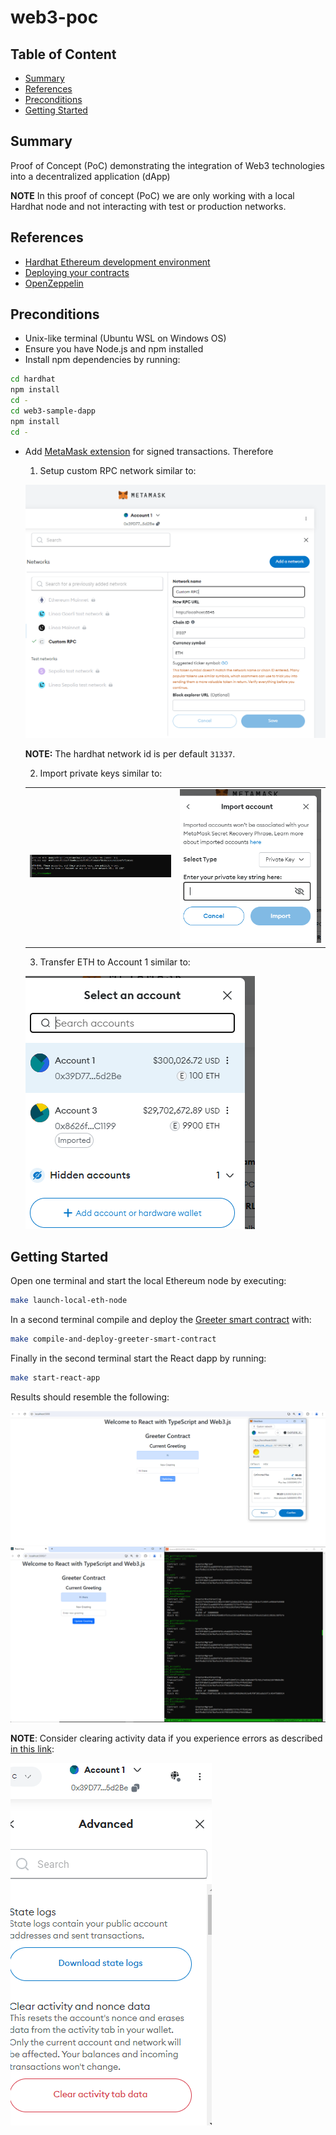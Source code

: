 # web3-poc

## Table of Content

- [Summary](#summary)
- [References](#references)
- [Preconditions](#preconditions)
- [Getting Started](#getting-started)

## Summary

Proof of Concept (PoC) demonstrating the integration of Web3 technologies into a decentralized application (dApp)

**NOTE** In this proof of concept (PoC) we are only working with a local Hardhat node and not interacting with test or production networks.

## References

- [Hardhat Ethereum development environment](https://github.com/NomicFoundation/hardhat)
- [Deploying your contracts](https://hardhat.org/hardhat-runner/docs/guides/deploying)
- [OpenZeppelin](https://wizard.openzeppelin.com/#erc20)

## Preconditions

- Unix-like terminal (Ubuntu WSL on Windows OS)
- Ensure you have Node.js and npm installed
- Install npm dependencies by running:

```sh
cd hardhat
npm install
cd -
cd web3-sample-dapp
npm install
cd -
```

- Add [MetaMask extension](https://chromewebstore.google.com/detail/metamask/nkbihfbeogaeaoehlefnkodbefgpgknn) for signed transactions. Therefore
    1. Setup custom RPC network similar to: 

    ![Custom RPC network](./images/setup-custom-RPC-network.PNG)

    **NOTE:** The hardhat network id is per default `31337`.
    
    2. Import private keys similar to:
    <table>
    <tr>
        <td><img src="./images/import-private-key-I.PNG" alt="Import private key I" width="300"/></td>
        <td><img src="./images/import-private-key-II.PNG" alt="Import private key II" width="300"/></td>
    </tr>
    </table>

    3. Transfer ETH to Account 1 similar to:

    ![Transfer ETH](./images/transfer-eth.PNG)

## Getting Started

Open one terminal and start the local Ethereum node by executing:

```sh
make launch-local-eth-node
```

In a second terminal compile and deploy the [Greeter smart contract](./hardhat/contracts/Greeter.sol) with:

```sh
make compile-and-deploy-greeter-smart-contract
```

Finally in the second terminal start the React dapp by running:

```sh
make start-react-app
```

Results should resemble the following:

![Confirmation](./images/confirmation.PNG)
![Result](./images/result.PNG)

**NOTE**: Consider clearing activity data if you experience errors as described [in this link](https://github.com/NomicFoundation/hardhat/issues/3310):

![Clearing activity data](./images/clear-activity-data.PNG)